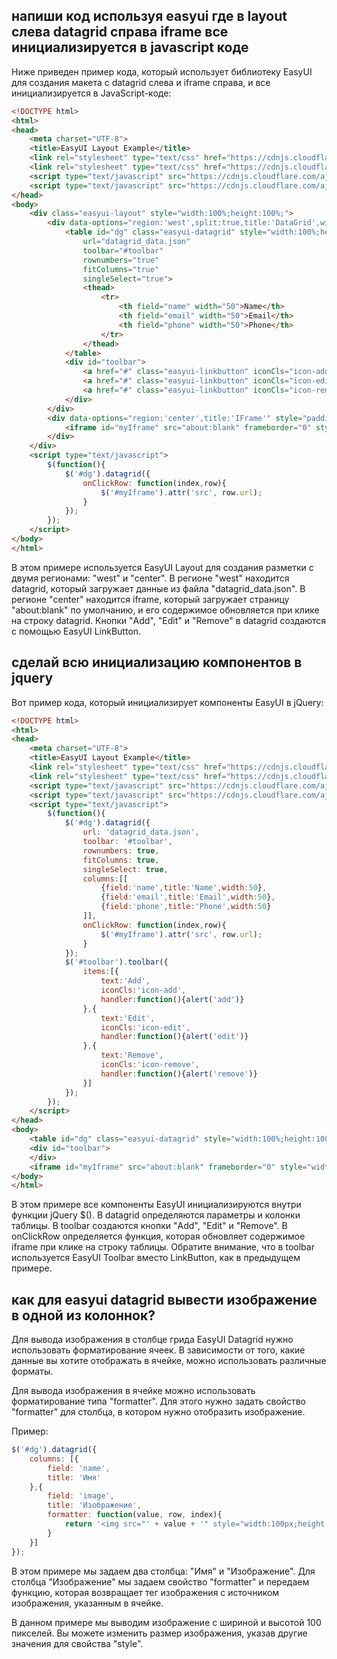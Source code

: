 ## напиши код используя easyui где в layout слева datagrid справа iframe все инициализируется в javascript коде

Ниже приведен пример кода, который использует библиотеку EasyUI для создания макета с datagrid слева и iframe справа, и все инициализируется в JavaScript-коде:

```html
<!DOCTYPE html>
<html>
<head>
    <meta charset="UTF-8">
    <title>EasyUI Layout Example</title>
    <link rel="stylesheet" type="text/css" href="https://cdnjs.cloudflare.com/ajax/libs/jquery-easyui/1.9.19/themes/default/easyui.css">
    <link rel="stylesheet" type="text/css" href="https://cdnjs.cloudflare.com/ajax/libs/jquery-easyui/1.9.19/themes/icon.css">
    <script type="text/javascript" src="https://cdnjs.cloudflare.com/ajax/libs/jquery/1.8.3/jquery.min.js"></script>
    <script type="text/javascript" src="https://cdnjs.cloudflare.com/ajax/libs/jquery-easyui/1.9.19/jquery.easyui.min.js"></script>
</head>
<body>
    <div class="easyui-layout" style="width:100%;height:100%;">
        <div data-options="region:'west',split:true,title:'DataGrid',width:400" style="padding:5px;">
            <table id="dg" class="easyui-datagrid" style="width:100%;height:100%;"
                url="datagrid_data.json"
                toolbar="#toolbar"
                rownumbers="true"
                fitColumns="true"
                singleSelect="true">
                <thead>
                    <tr>
                        <th field="name" width="50">Name</th>
                        <th field="email" width="50">Email</th>
                        <th field="phone" width="50">Phone</th>
                    </tr>
                </thead>
            </table>
            <div id="toolbar">
                <a href="#" class="easyui-linkbutton" iconCls="icon-add" plain="true">Add</a>
                <a href="#" class="easyui-linkbutton" iconCls="icon-edit" plain="true">Edit</a>
                <a href="#" class="easyui-linkbutton" iconCls="icon-remove" plain="true">Remove</a>
            </div>
        </div>
        <div data-options="region:'center',title:'IFrame'" style="padding:5px;">
            <iframe id="myIframe" src="about:blank" frameborder="0" style="width:100%;height:100%;"></iframe>
        </div>
    </div>
    <script type="text/javascript">
        $(function(){
            $('#dg').datagrid({
                onClickRow: function(index,row){
                    $('#myIframe').attr('src', row.url);
                }
            });
        });
    </script>
</body>
</html>
```

В этом примере используется EasyUI Layout для создания разметки с двумя регионами: "west" и "center". В регионе "west" находится datagrid, который загружает данные из файла "datagrid_data.json". В регионе "center" находится iframe, который загружает страницу "about:blank" по умолчанию, и его содержимое обновляется при клике на строку datagrid. Кнопки "Add", "Edit" и "Remove" в datagrid создаются с помощью EasyUI LinkButton.

## сделай всю инициализацию компонентов в jquery

Вот пример кода, который инициализирует компоненты EasyUI в jQuery:

```html
<!DOCTYPE html>
<html>
<head>
    <meta charset="UTF-8">
    <title>EasyUI Layout Example</title>
    <link rel="stylesheet" type="text/css" href="https://cdnjs.cloudflare.com/ajax/libs/jquery-easyui/1.9.19/themes/default/easyui.css">
    <link rel="stylesheet" type="text/css" href="https://cdnjs.cloudflare.com/ajax/libs/jquery-easyui/1.9.19/themes/icon.css">
    <script type="text/javascript" src="https://cdnjs.cloudflare.com/ajax/libs/jquery/1.8.3/jquery.min.js"></script>
    <script type="text/javascript" src="https://cdnjs.cloudflare.com/ajax/libs/jquery-easyui/1.9.19/jquery.easyui.min.js"></script>
    <script type="text/javascript">
        $(function(){
            $('#dg').datagrid({
                url: 'datagrid_data.json',
                toolbar: '#toolbar',
                rownumbers: true,
                fitColumns: true,
                singleSelect: true,
                columns:[[
                    {field:'name',title:'Name',width:50},
                    {field:'email',title:'Email',width:50},
                    {field:'phone',title:'Phone',width:50}
                ]],
                onClickRow: function(index,row){
                    $('#myIframe').attr('src', row.url);
                }
            });
            $('#toolbar').toolbar({
                items:[{
                    text:'Add',
                    iconCls:'icon-add',
                    handler:function(){alert('add')}
                },{
                    text:'Edit',
                    iconCls:'icon-edit',
                    handler:function(){alert('edit')}
                },{
                    text:'Remove',
                    iconCls:'icon-remove',
                    handler:function(){alert('remove')}
                }]
            });
        });
    </script>
</head>
<body>
    <table id="dg" class="easyui-datagrid" style="width:100%;height:100%;"></table>
    <div id="toolbar">
    </div>
    <iframe id="myIframe" src="about:blank" frameborder="0" style="width:100%;height:100%;"></iframe>
</body>
</html>
```

В этом примере все компоненты EasyUI инициализируются внутри функции jQuery $(). В datagrid определяются параметры и колонки таблицы. В toolbar создаются кнопки "Add", "Edit" и "Remove". В onClickRow определяется функция, которая обновляет содержимое iframe при клике на строку таблицы. Обратите внимание, что в toolbar используется EasyUI Toolbar вместо LinkButton, как в предыдущем примере.

## как для easyui datagrid вывести изображение в одной из колоннок?

Для вывода изображения в столбце грида EasyUI Datagrid нужно использовать форматирование ячеек. В зависимости от того, какие данные вы хотите отображать в ячейке, можно использовать различные форматы.

Для вывода изображения в ячейке можно использовать форматирование типа "formatter". Для этого нужно задать свойство "formatter" для столбца, в котором нужно отобразить изображение.

Пример:

```javascript
$('#dg').datagrid({
    columns: [{
        field: 'name',
        title: 'Имя'
    },{
        field: 'image',
        title: 'Изображение',
        formatter: function(value, row, index){
            return '<img src="' + value + '" style="width:100px;height:100px;">';
        }
    }]
});
```

В этом примере мы задаем два столбца: "Имя" и "Изображение". Для столбца "Изображение" мы задаем свойство "formatter" и передаем функцию, которая возвращает тег изображения с источником изображения, указанным в ячейке.

В данном примере мы выводим изображение с шириной и высотой 100 пикселей. Вы можете изменить размер изображения, указав другие значения для свойства "style".